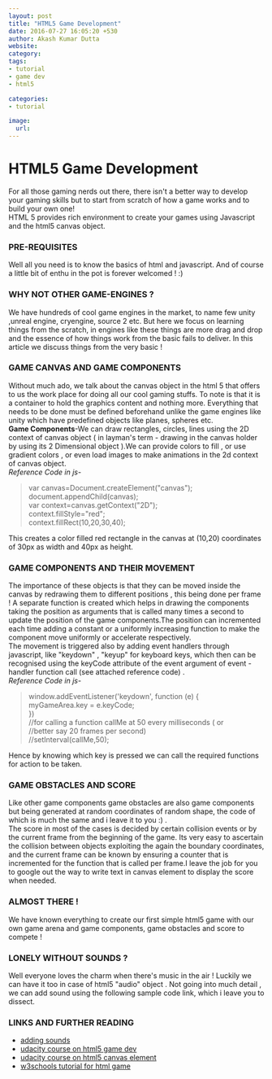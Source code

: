 ```yaml
---
layout: post
title: "HTML5 Game Development"
date: 2016-07-27 16:05:20 +530
author: Akash Kumar Dutta
website: 
category:
tags:
- tutorial
- game dev
- html5

categories:
- tutorial

image:
  url: 
---
```

# HTML5 Game Development
For all those gaming nerds out there, there isn't a better way to develop your gaming skills but to start from scratch of how a game works and to build your own one!  
HTML 5 provides rich environment to create your games using Javascript and the html5 canvas object.


### PRE-REQUISITES
Well all you need is to know the basics of html and javascript. And of course a little bit of enthu in the pot is forever welcomed !  :)


### WHY NOT OTHER GAME-ENGINES ?  
We have hundreds of cool game engines in the market, to name few unity ,unreal engine, cryengine, source 2 etc. But here we focus on learning things from the scratch, in engines like these things are more  drag and drop and the essence of how things work from the basic fails to deliver. In this article we discuss things from the very basic !


### GAME CANVAS AND GAME COMPONENTS 
Without much ado, we talk about the canvas object in the html 5 that offers to us the work place for doing all our cool gaming stuffs. To note is that it is a container to hold the graphics content and nothing more. Everything that needs to be done must be defined beforehand unlike the game engines like unity which have predefined objects like planes, spheres etc.  
**Game Components**-We can draw rectangles, circles, lines using the 2D context of canvas object ( in layman's term - drawing in the canvas holder by using its 2 Dimensional object ).We can provide colors to fill , or use gradient colors , or even load images to make animations in the 2d context of canvas object.  
_Reference Code in js-_  
>var canvas=Document.createElement("canvas");  
document.appendChild(canvas);  
var context=canvas.getContext("2D");  
context.fillStyle="red";  
context.fillRect(10,20,30,40);

This creates a color filled red rectangle in the canvas at (10,20) coordinates of 30px as width and 40px as height.


### GAME COMPONENTS AND THEIR MOVEMENT
The importance of these objects is that they can be moved inside the canvas by redrawing them to different positions , this being done per frame ! A separate function is created which helps in drawing the components taking the position as arguments that is called many times a second to update the position of the game components.The position can incremented each time adding a constant or a uniformly increasing function to make the component move uniformly or accelerate respectively.  
The movement is triggered also by adding event handlers through javascript, like "keydown" , "keyup" for keyboard keys, which then can be recognised using the keyCode attribute of the event argument of event -handler function call (see attached reference code) .  
_Reference Code in js-_  
>window.addEventListener('keydown', function (e) {  
	    myGameArea.key = e.keyCode;  
    	})  
//for calling a function callMe at 50 every milliseconds ( or  
//better say 20 frames per second)  
//setInterval(callMe,50); 

Hence by knowing which key is pressed we can call the required functions for action to be taken.



### GAME OBSTACLES AND SCORE
Like other game components game obstacles are also game components but being generated at random coordinates of random shape, the code of which is much the same and i leave it to you :) .  
The score in most of the cases is decided by certain collision events or by the current frame from the beginning of the game.
Its very easy to ascertain the collision between objects exploiting the again the boundary coordinates, and the current frame can be known by ensuring a  counter that is incremented for the function that is called per frame.I leave the job for you to google out the way to write text in canvas element to display the score when needed.

### ALMOST THERE ! 
We  have known  everything to create our first simple html5 game with our own game arena and game components, game obstacles and score to compete !

### LONELY WITHOUT SOUNDS ?  
Well everyone loves the charm when there's music in the air ! Luckily we can have it too in case of html5 "audio" object . Not going into much detail , we can add sound using the following sample code link, which i leave you to dissect.

### LINKS AND FURTHER READING
* [adding sounds](http://home.iitk.ac.in/~akashdut/sounddev.txt)
* [udacity course on html5 game dev](https://www.udacity.com/course/html5-game-development--cs255)
* [udacity course on html5 canvas element](https://www.udacity.com/course/html5-canvas--ud292)
* [w3schools tutorial for html game](http://www.w3schools.com/games/default.asp)




